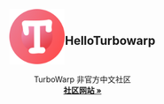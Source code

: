 <div align="center">
    <div style="display: flex; align-items: center; justify-content: center;">
        <a href="https://helloturbowarp.cn">
            <img alt="HelloTurbowarp Logo" src="./icon.png" style="width:100px; height:100px">
            </img>
        </a>
        <h2 align="center">HelloTurbowarp</h2>
    </div>
    <p align="center">
    TurboWarp 非官方中文社区
    <br />
    <a href="https://helloturbowarp.cn"><strong>社区网站 »</strong></a>
    </p>
</div>